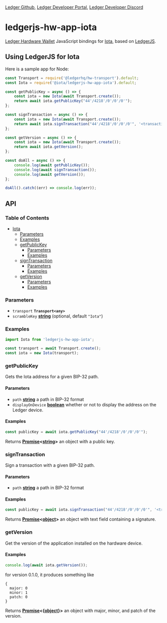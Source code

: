 [Ledger Github](https://github.com/LedgerHQ/ledgerjs/),
[Ledger Developer Portal](https://developers.ledger.com/),
[Ledger Developer Discord](https://developers.ledger.com/discord-pro)

# ledgerjs-hw-app-iota

[Ledger Hardware Wallet](https://www.ledger.com/) JavaScript bindings for [Iota](https://iota.org/),
based on [LedgerJS](https://github.com/LedgerHQ/ledgerjs).

## Using LedgerJS for Iota

Here is a sample app for Node:

```javascript
const Transport = require('@ledgerhq/hw-transport').default;
const Iota = require('@iota/ledgerjs-hw-app-iota').default;

const getPublicKey = async () => {
    const iota = new Iota(await Transport.create());
    return await iota.getPublicKey("44'/4218'/0'/0'/0'");
};

const signTransaction = async () => {
    const iota = new Iota(await Transport.create());
    return await iota.signTransaction("44'/4218'/0'/0'/0'", '<transaction contents>');
};

const getVersion = async () => {
    const iota = new Iota(await Transport.create());
    return await iota.getVersion();
};

const doAll = async () => {
    console.log(await getPublicKey());
    console.log(await signTransaction());
    console.log(await getVersion());
};

doAll().catch((err) => console.log(err));
```

## API

### Table of Contents

-   [Iota](#iota)
    -   [Parameters](#parameters)
    -   [Examples](#examples)
    -   [getPublicKey](#getpublickey)
        -   [Parameters](#parameters-1)
        -   [Examples](#examples-1)
    -   [signTransaction](#signtransaction)
        -   [Parameters](#parameters-2)
        -   [Examples](#examples-2)
    -   [getVersion](#signtransaction)
        -   [Parameters](#parameters-3)
        -   [Examples](#examples-3)

### Parameters

-   `transport` **`Transport<any>`**
-   `scrambleKey`
    **[string](https://developer.mozilla.org/docs/Web/JavaScript/Reference/Global_Objects/String)**
    (optional, default `"Iota"`)

### Examples

```javascript
import Iota from 'ledgerjs-hw-app-iota';

const transport = await Transport.create();
const iota = new Iota(transport);
```

### getPublicKey

Gets the Iota address for a given BIP-32 path.

#### Parameters

-   `path`
    **[string](https://developer.mozilla.org/docs/Web/JavaScript/Reference/Global_Objects/String)**
    a path in BIP-32 format
-   `displayOnDevice`
    **[boolean](https://developer.mozilla.org/en-US/docs/Web/JavaScript/Reference/Global_Objects/Boolean)**
    whether or not to display the address on the Ledger device.

#### Examples

```javascript
const publicKey = await iota.getPublicKey("44'/4218'/0'/0'/0'");
```

Returns
**[Promise](https://developer.mozilla.org/docs/Web/JavaScript/Reference/Global_Objects/Promise)&lt;[string](https://developer.mozilla.org/docs/Web/JavaScript/Reference/Global_Objects/String)>**
an object with a public key.

### signTransaction

Sign a transaction with a given BIP-32 path.

#### Parameters

-   `path`
    **[string](https://developer.mozilla.org/docs/Web/JavaScript/Reference/Global_Objects/String)**
    a path in BIP-32 format

#### Examples

```javascript
const publicKey = await iota.signTransaction("44'/4218'/0'/0'/0'", '<transaction contents>');
```

Returns
**[Promise](https://developer.mozilla.org/docs/Web/JavaScript/Reference/Global_Objects/Promise)&lt;[object](https://developer.mozilla.org/en-US/docs/Web/JavaScript/Reference/Global_Objects/Object)>**
an object with text field containing a signature.

### getVersion

Get the version of the application installed on the hardware device.

#### Examples

```javascript
console.log(await iota.getVersion());
```

for version 0.1.0, it produces something like

```
{
  major: 0
  minor: 1
  patch: 0
}
```

Returns
**[Promise](https://developer.mozilla.org/docs/Web/JavaScript/Reference/Global_Objects/Promise)&lt;{[object](https://developer.mozilla.org/docs/Web/JavaScript/Reference/Global_Objects/Object)}>**
an object with major, minor, and patch of the version.

